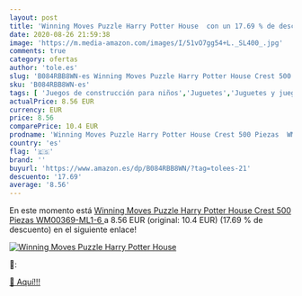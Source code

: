```yaml
---
layout: post
title: 'Winning Moves Puzzle Harry Potter House  con un 17.69 % de descuento'
date: 2020-08-26 21:59:38
image: 'https://m.media-amazon.com/images/I/51vO7gg54+L._SL400_.jpg'
comments: true
category: ofertas
author: 'tole.es'
slug: 'B084RBB8WN-es Winning Moves Puzzle Harry Potter House Crest 500 Piezas...'
sku: 'B084RBB8WN-es'
tags: [ 'Juegos de construcción para niños','Juguetes','Juguetes y juegos','puzzle', ]
actualPrice: 8.56 EUR
currency: EUR
price: 8.56
comparePrice: 10.4 EUR
prodname: 'Winning Moves Puzzle Harry Potter House Crest 500 Piezas  WM00369-ML1-6 '
country: 'es'
flag: '🇪🇸'
brand: ''
buyurl: 'https://www.amazon.es/dp/B084RBB8WN/?tag=tolees-21'
descuento: '17.69'
average: '8.56'
---
```


En este momento está [Winning Moves Puzzle Harry Potter House Crest 500 Piezas  WM00369-ML1-6 ](https://www.amazon.es/dp/B084RBB8WN/?tag=tolees-21) a 8.56 EUR (original: 10.4 EUR) (17.69 %  de descuento) en el siguiente enlace!

[![Winning Moves Puzzle Harry Potter House ](https://m.media-amazon.com/images/I/51vO7gg54+L._SL400_.jpg)](https://www.amazon.es/dp/B084RBB8WN/?tag=tolees-21)

🔎:


[🛒 Aquí!!!](https://www.amazon.es/dp/B084RBB8WN/?tag=tolees-21)
